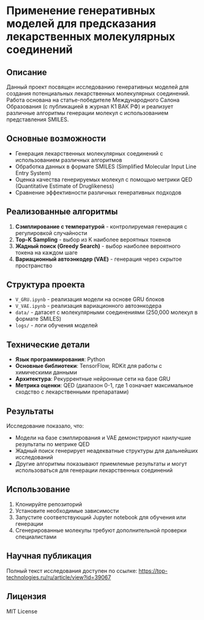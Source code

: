 # Применение генеративных моделей для предсказания лекарственных молекулярных соединений

## Описание

Данный проект посвящен исследованию генеративных моделей для создания потенциальных лекарственных молекулярных соединений. Работа основана на статье-победителе Международного Салона Образования (с публикацией в журнал К1 ВАК РФ) и реализует различные алгоритмы генерации молекул с использованием представления SMILES.

## Основные возможности

- Генерация лекарственных молекулярных соединений с использованием различных алгоритмов
- Обработка данных в формате SMILES (Simplified Molecular Input Line Entry System)
- Оценка качества генерируемых молекул с помощью метрики QED (Quantitative Estimate of Druglikeness)
- Сравнение эффективности различных генеративных подходов

## Реализованные алгоритмы

1. **Сэмплирование с температурой** - контролируемая генерация с регулировкой случайности
2. **Top-K Sampling** - выбор из K наиболее вероятных токенов
3. **Жадный поиск (Greedy Search)** - выбор наиболее вероятного токена на каждом шаге
4. **Вариационный автоэнкодер (VAE)** - генерация через скрытое пространство

## Структура проекта

- `V_GRU.ipynb` - реализация модели на основе GRU блоков
- `V_VAE.ipynb` - реализация вариационного автоэнкодера
- `data/` - датасет с молекулярными соединениями (250,000 молекул в формате SMILES)
- `logs/` - логи обучения моделей

## Технические детали

- **Язык программирования**: Python
- **Основные библиотеки**: TensorFlow, RDKit для работы с химическими данными
- **Архитектура**: Рекуррентные нейронные сети на базе GRU
- **Метрика оценки**: QED (диапазон 0-1, где 1 означает максимальное сходство с лекарственными препаратами)

## Результаты

Исследование показало, что:
- Модели на базе сэмплирования и VAE демонстрируют наилучшие результаты по метрике QED
- Жадный поиск генерирует неадекватные структуры для дальнейших исследований
- Другие алгоритмы показывают приемлемые результаты и могут использоваться для генерации лекарственных соединений

## Использование

1. Клонируйте репозиторий
2. Установите необходимые зависимости
3. Запустите соответствующий Jupyter notebook для обучения или генерации
4. Сгенерированные молекулы требуют дополнительной проверки специалистами

## Научная публикация

Полный текст исследования доступен по ссылке: https://top-technologies.ru/ru/article/view?id=39067

## Лицензия

MIT License
